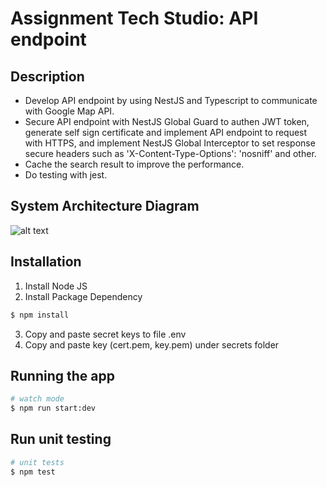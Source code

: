 # Assignment Tech Studio: API endpoint

## Description

- Develop API endpoint by using NestJS and Typescript to communicate with Google Map API.
- Secure API endpoint with NestJS Global Guard to authen JWT token, generate self sign certificate and implement API endpoint to request with HTTPS, and implement NestJS Global Interceptor to set response secure headers such as 'X-Content-Type-Options': 'nosniff' and other.
- Cache the search result to improve the performance.
- Do testing with jest.

## System Architecture Diagram

![alt text](https://drive.google.com/file/d/150vf3kOq4yle9u9jIhXjn4sV4w1HJ06e/view?usp=sharing)

## Installation

1. Install Node JS
2. Install Package Dependency
```bash
$ npm install
```
3. Copy and paste secret keys to file .env 
4. Copy and paste key (cert.pem, key.pem) under secrets folder

## Running the app

```bash
# watch mode
$ npm run start:dev
```

## Run unit testing

```bash
# unit tests
$ npm test
```


